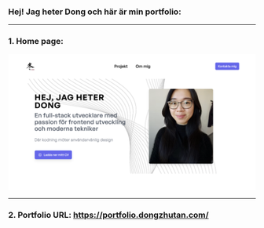 ### Hej! Jag heter Dong och här är min portfolio: 

***

### 1. Home page:
![Home page](my-next-app/public/images/home-page.png)

***

### 2. Portfolio URL: https://portfolio.dongzhutan.com/